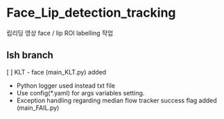 # Face_Lip_detection_tracking
립리딩 영상 face / lip ROI labelling 작업

## lsh branch
[ ] KLT - face (main_KLT.py) added
* Python logger used instead txt file
* Use config(*.yaml) for args variables setting.
* Exception handling regarding median flow tracker success flag added (main_FAIL.py)
